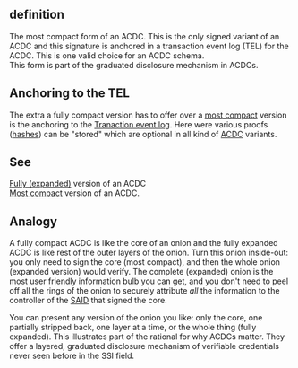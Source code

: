 ## definition
The most compact form of an ACDC. This is the only signed variant of an ACDC and this signature is anchored in a transaction event log (TEL) for the ACDC.
This is one valid choice for an ACDC schema. \
This form is part of the graduated disclosure mechanism in ACDCs.

## Anchoring to the TEL
The extra a fully compact version has to offer over a [most compact](most-compact) version is the anchoring to the [Tranaction event log](transaction-event-log). Here were various proofs ([hashes](distributed-hash-table)) can be "stored" which are optional in all kind of [ACDC](ACDC) variants.

## See
[Fully (expanded)](fully-expanded) version of an ACDC\
[Most compact](most-compact) version of an ACDC.

## Analogy
A fully compact ACDC is like the core of an onion and the fully expanded ACDC is like rest of the outer layers of the onion. Turn this onion inside-out: you only need to sign the core (most compact), and then the whole onion (expanded version) would verify. The complete (expanded) onion is the most user friendly information bulb you can get, and you don't need to peel off all the rings of the onion to securely attribute _all_ the information to the controller of the [SAID](said) that signed the core.

You can present any version of the onion you like: only the core, one partially stripped back, one layer at a time, or the whole thing (fully expanded). This illustrates part of the rational for why ACDCs matter. They offer a layered, graduated disclosure mechanism of verifiable credentials never seen before in the SSI field.

